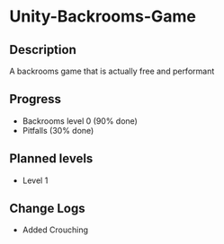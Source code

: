 # Unity-Backrooms-Game

## Description
A backrooms game that is actually free and performant

## Progress
- Backrooms level 0 (90% done)
- Pitfalls (30% done)

## Planned levels
- Level 1

## Change Logs
- Added Crouching
